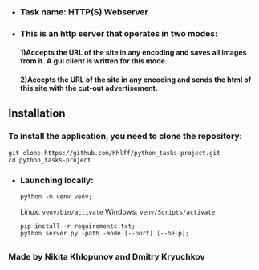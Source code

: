 * ### Task name: HTTP(S) Webserver
* ### This is an http server that operates in two modes:
    #### 1)Accepts the URL of the site in any encoding and saves all images from it. A gui client is written for this mode. 
    #### 2)Accepts the URL of the site in any encoding and sends the html of this site with the cut-out advertisement.

## Installation
### To install the application, you need to clone the repository:
```
git clone https://github.com/Khlff/python_tasks-project.git
cd python_tasks-project
```
          
* ### Launching locally:
  ```
  python -m venv venv;
  ```
  Linux:
      ```
    venv/bin/activate
      ```
  Windows:
      ```
    venv/Scripts/activate
      ```
  ```
  pip install -r requirements.txt;
  python server.py -path -mode [--port] [--help];
  ```

##  
###  Made by Nikita Khlopunov and Dmitry Kryuchkov
